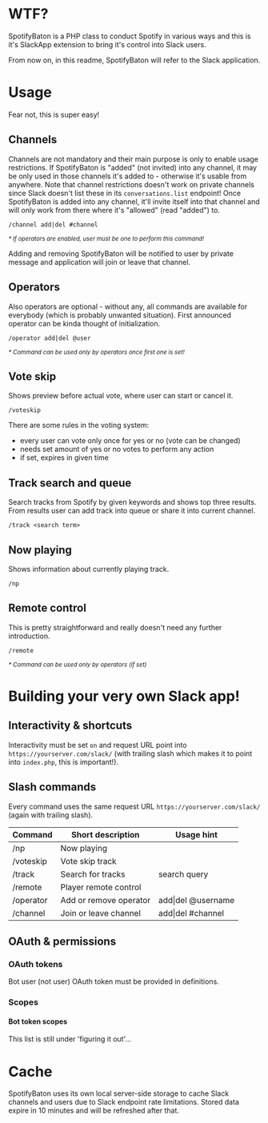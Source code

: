 # WTF?
SpotifyBaton is a PHP class to conduct Spotify in various ways and this is it's SlackApp extension to bring it's control into Slack users.

From now on, in this readme, SpotifyBaton will refer to the Slack application.
# Usage
Fear not, this is super easy!
## Channels
Channels are not mandatory and their main purpose is only to enable usage restrictions. If SpotifyBaton is "added" (not invited) into any channel, it may be only used in those channels it's added to - otherwise it's usable from anywhere.  Note that channel restrictions doesn't work on private channels since Slack doesn't list these in its `conversations.list` endpoint! Once SpotifyBaton is added into any channel, it'll invite itself into that channel and will only work from there where it's "allowed" (read "added") to.
```
/channel add|del #channel
```
<sup>_* If operators are enabled, user must be one to perform this command!_</sup>

Adding and removing SpotifyBaton will be notified to user by private message and application will join or leave that channel.
## Operators
Also operators are optional - without any, all commands are available for everybody (which is probably unwanted situation). First announced operator can be kinda thought of initialization.
```
/operator add|del @user
```
<sup>_* Command can be used only by operators once first one is set!_</sup>
## Vote skip
Shows preview before actual vote, where user can start or cancel it.
```
/voteskip
```
There are some rules in the voting system:
- every user can vote only once for yes or no (vote can be changed)
- needs set amount of yes or no votes to perform any action
- if set, expires in given time
## Track search and queue
Search tracks from Spotify by given keywords and shows top three results. From results user can add track into queue or share it into current channel.
```
/track <search term>
```
## Now playing
Shows information about currently playing track.
```
/np
```
## Remote control
This is pretty straightforward and really doesn't need any further introduction.
```
/remote
```
<sup>_* Command can be used only by operators (if set)_</sup>
# Building your very own Slack app!
## Interactivity & shortcuts
Interactivity must be set `on` and request URL point into `https://yourserver.com/slack/` (with trailing slash which makes it to point into `index.php`, this is important!).
## Slash commands
Every command uses the same request URL `https://yourserver.com/slack/` (again with trailing slash).

| Command   | Short description      | Usage hint         |
|-----------|------------------------|--------------------|
| /np       | Now playing            |                    |
| /voteskip | Vote skip track        |                    |
| /track    | Search for tracks      | search query       |
| /remote   | Player remote control  |                    |
| /operator | Add or remove operator | add\|del @username |
| /channel  | Join or leave channel  | add\|del #channel  |
## OAuth & permissions
### OAuth tokens
Bot user (not user) OAuth token must be provided in definitions.
### Scopes
#### Bot token scopes
This list is still under 'figuring it out'...
# Cache
SpotifyBaton uses its own local server-side storage to cache Slack channels and users due to Slack endpoint rate limitations. Stored data expire in 10 minutes and will be refreshed after that.